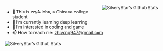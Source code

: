 <img src="https://github-readme-stats.vercel.app/api/top-langs/?username=zzyAJohn" align="right" alt="SilveryStar's Github Stats" />

- 👋 This is zzyAJohn, a Chinese college student
- 🌱 I’m currently learning deep learning
- 👀 I’m interested in coding and game
- 📫 How to reach me: zhiyong947@gmail.com

<img src="https://github-readme-stats.vercel.app/api?username=zzyAJohn&show_icons=true" align="left" alt="SilveryStar's Github Stats" />
